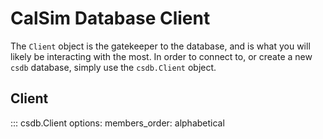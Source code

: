 # CalSim Database Client

The `Client` object is the gatekeeper to the database, and is what you will likely be interacting with the most. In order to connect to, or create a new `csdb` database, simply use the `csdb.Client` object.

## Client

::: csdb.Client
    options:
        members_order: alphabetical
